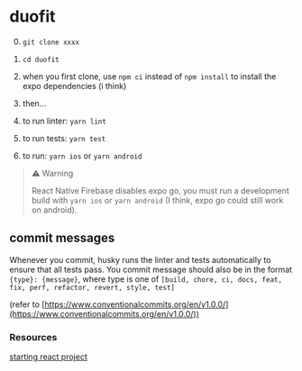 # duofit

0. `git clone xxxx`
1. `cd duofit`
2. when you first clone, use `npm ci` instead of `npm install` to install the expo dependencies (i think)

3. then...
4. to run linter: `yarn lint`
5. to run tests: `yarn test`
6. to run: `yarn ios` or `yarn android`

> ⚠️ Warning
> 
> React Native Firebase disables expo go, you must run a development build with `yarn ios` or `yarn android`  (I think, expo go could still work on android).

## commit messages

Whenever you commit, husky runs the linter and tests automatically to ensure that all tests pass. You commit message should also be in the format `{type}: {message}`, where type is one of `[build, chore, ci, docs, feat, fix, perf, refactor, revert, style, test]`

(refer to [https://www.conventionalcommits.org/en/v1.0.0/](https://www.conventionalcommits.org/en/v1.0.0/))



### Resources

[starting react project](https://dev.to/vladimirvovk/starting-react-native-project-in-2023-2le)
